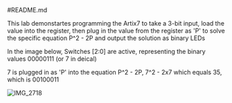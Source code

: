 #README.md

This lab demonstartes programming the Artix7 to take a 3-bit input, 
load the value into the register, then plug in the value from the register as 'P' to solve the specific equation 
P^2 - 2P and output the solution as binary LEDs

In the image below, Switches [2:0] are active, representing the binary values 00000111 (or 7 in deical)

7 is plugged in as 'P' into the equation P^2 - 2P, 7^2 - 2x7 which equals 35, which is 00100011

![IMG_2718](https://user-images.githubusercontent.com/96662693/153724284-a8ac723a-959b-4042-b282-0b0d595fb596.jpg)

